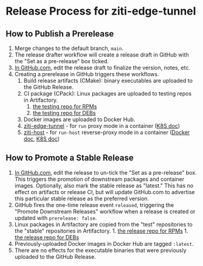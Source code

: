 
# Release Process for ziti-edge-tunnel

## How to Publish a Prerelease

1. Merge changes to the default branch, `main`.
1. The release drafter workflow will create a release draft in GitHub with the "Set as a pre-release" box ticked.
1. [In GitHub.com](https://github.com/openziti/ziti-tunnel-sdk-c/releases), edit the release draft to finalize the version, notes, etc.
1. Creating a prerelease in GitHub triggers these workflows.
    1. Build release artifacts (CMake): binary executables are uploaded to the GitHub Release.
    1. CI package (CPack): Linux packages are uploaded to testing repos in Artifactory.
        1. [the testing repo for RPMs](https://netfoundry.jfrog.io/ui/repos/tree/General/zitipax-openziti-rpm-test?projectKey=zitipax)
        1. [the testing repo for DEBs](https://netfoundry.jfrog.io/ui/repos/tree/General/zitipax-openziti-deb-test?projectKey=zitipax)
    1. Docker images are uploaded to Docker Hub.
      1. [ziti-edge-tunnel](https://hub.docker.com/r/openziti/ziti-edge-tunnel/tags) - for `run` proxy mode in a container ([K8S doc](https://openziti.io/docs/reference/tunnelers/kubernetes/kubernetes-daemonset))
      1. [ziti-host](https://hub.docker.com/r/openziti/ziti-host/tags) - for `run-host` reverse-proxy mode in a container ([Docker doc](https://openziti.io/docs/reference/tunnelers/docker/), [K8S doc](https://openziti.io/docs/reference/tunnelers/kubernetes/kubernetes-host))

## How to Promote a Stable Release

1. [In GitHub.com](https://github.com/openziti/ziti-tunnel-sdk-c/releases), edit the release to un-tick the "Set as a pre-release" box. This triggers the promotion of downstream packages and container images. Optionally, also mark the stable release as "latest." This has no effect on artifacts or release CI, but will update GitHub.com to advertise this particular stable release as the preferred version.
1. GitHub fires the one-time release event `released`, triggering the "Promote Downstream Releases" workflow when a release is created or updated with `prerelease: false`.
  1. Linux packages in Artifactory are copied from the "test" repositories to the "stable" repositories in Artifactory.
    1. [the release repo for RPMs](https://netfoundry.jfrog.io/ui/repos/tree/General/zitipax-openziti-rpm-stable?projectKey=zitipax)
    1. [the release repo for DEBs](https://netfoundry.jfrog.io/ui/repos/tree/General/zitipax-openziti-deb-stable?projectKey=zitipax)
  1. Previously-uploaded Docker images in Docker Hub are tagged `:latest`.
  1. There are no effects for the executable binaries that were previously uploaded to the GitHub Release.
